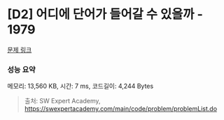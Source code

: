 # [D2] 어디에 단어가 들어갈 수 있을까 - 1979 

[문제 링크](https://swexpertacademy.com/main/code/problem/problemDetail.do?contestProbId=AV5PuPq6AaQDFAUq) 

### 성능 요약

메모리: 13,560 KB, 시간: 7 ms, 코드길이: 4,244 Bytes



> 출처: SW Expert Academy, https://swexpertacademy.com/main/code/problem/problemList.do
